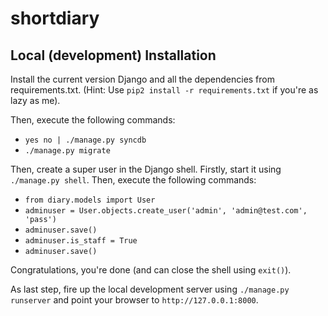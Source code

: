 shortdiary
==========

Local (development) Installation
--------------------------------

Install the current version Django and all the dependencies from requirements.txt. (Hint: Use `pip2 install -r requirements.txt` if you're as lazy as me).

Then, execute the following commands:

* `yes no | ./manage.py syncdb`
* `./manage.py migrate`

Then, create a super user in the Django shell. Firstly, start it using `./manage.py shell`. Then, execute the following commands:

* `from diary.models import User`
* `adminuser = User.objects.create_user('admin', 'admin@test.com', 'pass')`
* `adminuser.save()`
* `adminuser.is_staff = True`
* `adminuser.save()`

Congratulations, you're done (and can close the shell using `exit()`).

As last step, fire up the local development server using `./manage.py runserver` and point your browser to `http://127.0.0.1:8000`.
